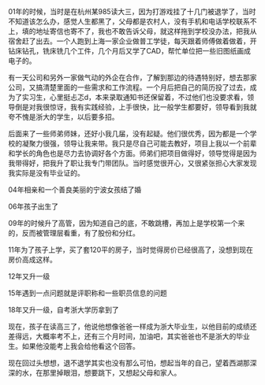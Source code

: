 



01年的时候，当时是在杭州某985读大三，因为打游戏挂了十几门被退学了，当时不知道该怎么办，感觉人生都黑了，父母都是农村人，没有手机和电话学校联系不上，填的地址寄信也寄不了，我也不敢告诉父母，就这样拖到学校没办法，把我从宿舍赶了出去。一个人跑到上海一家企业做普工学徒，每天跟着师傅做着做着，开钻床钻孔，铣床铣几个工件，几个月后又学了CAD，帮忙单位把一些旧图纸画成电子的。

有一天公司和另外一家做气动的外企在合作，了解到那边的待遇特别好，想去那家公司，又搞清楚里面的一些需求和工作流程。一个月后把自己的简历投了过去，成为了实习生，心里挺忐忑d，本来录取通知书还保留着，不过他们也没要求看，领导倒是对我很惊讶，我有实践经验，上手很快，比一般学生都要好，领导看到我就夸不愧是浙大的学生，以后要多招。

后面来了一些师弟师妹，还好小我几届，没有起疑。他们很优秀，因为都是一个学校的凝聚力很强，领导让我来带。我只是尽自己可能去教好，项目上我以一个前辈和学长的角色也是尽力去协调好各个方面。师弟们把项目做得好，领导觉得是因为我带得好，把我升了职让我专门带团队。当时感觉很开心，又很紧张担心大家发现我实际是没有毕业证的。

04年相亲和一个善良美丽的宁波女孩结了婚

06年孩子出生了

09年的时候升了高管，因为知道自己的底，不敢跳槽，再加上是学校第一个来的，反而被管理层看重，有了股份和分红。

11年为了孩子上学，买了套120平的房子，当时觉得房价已经很高了，没想到现在房价高成这样。

12年又升一级

15年遇到一点问题就是评职称和一些职员信息的问题

18年又升一级，自考浙大学历拿到了

现在，孩子在读高三了，他说他想像爸爸一样成为浙大毕业生，以他目前的成绩还差得远，大概率考不上，还有三个月时间，加油吧，其实爸爸也不是浙大的毕业生。如果他没能考上我会给他看这个回答。

现在回过头想想，退不退学其实也没有那么可怕，想起当年的自己，望着西湖那深深的水，在那里掉眼泪，想要跳下，又想起父母和家人。





